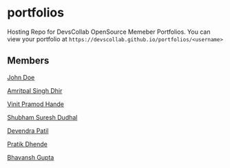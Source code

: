 # portfolios

Hosting Repo for DevsCollab OpenSource Memeber Portfolios.
You can view your portfolio at ```https://devscollab.github.io/portfolios/<username>```


## Members

<!-- [Full_Name](https://devscollab.github.io/portfolios/Folder_Name/) -->

[John Doe](https://devscollab.github.io/portfolios/johndoe/)

[Amritpal Singh Dhir](https://devscollab.github.io/portfolios/amritpal_singh_dhir/)

 [Vinit Pramod Hande](https://devscollab.github.io/portfolios/Vinit_Hande/)

[Shubham Suresh Dudhal](https://devscollab.github.io/portfolios/shubhamdudhal/)

[Devendra Patil](https://devscollab.github.io/portfolios/devdeven/) 

[Pratik Dhende](https://devscollab.github.io/portfolios/pratik-dhende/) 

[Bhavansh Gupta](https://devscollab.github.io/portfolios/bhavansh-gupta/)
